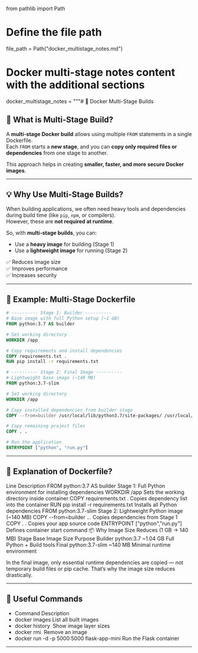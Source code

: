 
from pathlib import Path

# Define the file path
file_path = Path("docker_multistage_notes.md")

# Docker multi-stage notes content with the additional sections
docker_multistage_notes = """# 🐳 Docker Multi-Stage Builds

## 📘 What is Multi-Stage Build?
A **multi-stage Docker build** allows using multiple `FROM` statements in a single Dockerfile.  
Each `FROM` starts a **new stage**, and you can **copy only required files or dependencies** from one stage to another.

This approach helps in creating **smaller, faster, and more secure Docker images**.

---

## 💡 Why Use Multi-Stage Builds?
When building applications, we often need heavy tools and dependencies during build time (like `pip`, `npm`, or compilers).  
However, these are **not required at runtime**.  

So, with **multi-stage builds**, you can:
- Use a **heavy image** for building (Stage 1)
- Use a **lightweight image** for running (Stage 2)

✅ Reduces image size  
✅ Improves performance  
✅ Increases security  

---

## 🧱 Example: Multi-Stage Dockerfile

```dockerfile
# ---------- Stage 1: Builder ----------
# Base image with full Python setup (~1 GB)
FROM python:3.7 AS builder

# Set working directory
WORKDIR /app

# Copy requirements and install dependencies
COPY requirements.txt .
RUN pip install -r requirements.txt

# ---------- Stage 2: Final Image ----------
# Lightweight base image (~140 MB)
FROM python:3.7-slim

# Set working directory
WORKDIR /app

# Copy installed dependencies from builder stage
COPY --from=builder /usr/local/lib/python3.7/site-packages/ /usr/local/lib/python3.7/site-packages/

# Copy remaining project files
COPY . .

# Run the application
ENTRYPOINT ["python", "run.py"]

```
---

## 🧠 Explanation of Dockerfile?

Line	Description
FROM python:3.7 AS builder	Stage 1: Full Python environment for installing dependencies
WORKDIR /app	Sets the working directory inside container
COPY requirements.txt .	Copies dependency list into the container
RUN pip install -r requirements.txt	Installs all Python dependencies
FROM python:3.7-slim	Stage 2: Lightweight Python image (~140 MB)
COPY --from=builder ...	Copies dependencies from Stage 1
COPY . .	Copies your app source code
ENTRYPOINT ["python","run.py"]	Defines container start command
📦 Why Image Size Reduces (1 GB → 140 MB)
Stage	Base Image	Size	Purpose
Builder	python:3.7	~1.04 GB	Full Python + Build tools
Final	python:3.7-slim	~140 MB	Minimal runtime environment

In the final image, only essential runtime dependencies are copied — not temporary build files or pip cache.
That’s why the image size reduces drastically.

---

## 🧰 Useful Commands
- Command	Description
- docker images	List all built images
- docker history <image>	Show image layer sizes
- docker rmi <image>	Remove an image
- docker run -d -p 5000:5000 flask-app-mini	Run the Flask container

---
